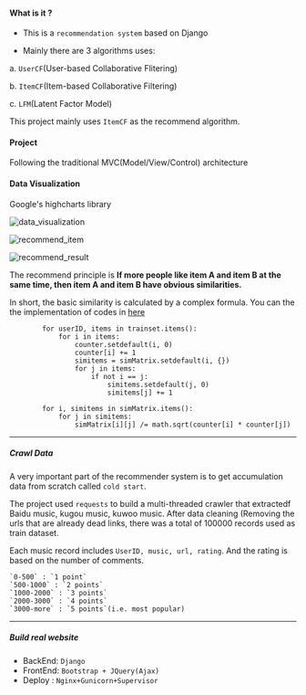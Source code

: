 
#### What is it ?

* This is a `recommendation system` based on Django

* Mainly there are 3 algorithms uses:

a. `UserCF`(User-based Collaborative Flitering)

b. `ItemCF`(Item-based Collaborative Filtering)

c. `LFM`(Latent Factor Model)

This project mainly uses `ItemCF` as the recommend algorithm.

#### Project

Following the traditional MVC(Model/View/Control) architecture

#### Data Visualization

Google's highcharts library

![data_visualization](static/images/data_visualization.jpg)


![recommend_item](static/images/recommend_item.png)


![recommend_result](static/images/recommend_result.png)


The recommend principle is **If more people like item A and item B at the same time, then item A and item B have obvious similarities.**

In short, the basic similarity is calculated by a complex formula. You can the the implementation of codes in [here](recommend/views.py#L216)

```
        for userID, items in trainset.items():
            for i in items:
                counter.setdefault(i, 0)
                counter[i] += 1
                simitems = simMatrix.setdefault(i, {})
                for j in items:
                    if not i == j:
                        simitems.setdefault(j, 0)
                        simitems[j] += 1

        for i, simitems in simMatrix.items():
            for j in simitems:
                simMatrix[i][j] /= math.sqrt(counter[i] * counter[j])
```

---

##### Crawl Data

A very important part of the recommender system is to get accumulation data from scratch called `cold start`.

The project used `requests` to build a multi-threaded crawler that extractedf Baidu music, kugou music, kuwoo music. After data cleaning (Removing the urls that are already dead links, there was a total of 100000 records used as train dataset.

Each music record includes `UserID, music, url, rating`. And the rating is based on the number of comments.

```
`0-500` : `1 point`
`500-1000` : `2 points`
`1000-2000` : `3 points`
`2000-3000` : `4 points`
`3000-more` : `5 points`(i.e. most popular)
```
---

##### Build real website

- BackEnd: `Django`
- FrontEnd: `Bootstrap + JQuery(Ajax)`
- Deploy :
`Nginx+Gunicorn+Supervisor`

<!-- 自己后端采用 Django，前端用 Bootstrap。在实现的过程中 遵循了 《Two scopes of Django:The Best Practice》的最佳实践指南，使用 form 而非 request.POST 的方式来处理前后端交互， 做到了标准的 MVC 架构，同时避免 Django-bootstrap3 或者 crispy_forms 这样的表单展示插件， 后端传送给前端纯粹的 json 数据，使 逻辑和展示 分离开来。在开发的过程中则根 据 《Test Driven Development:Python Web》的建议方式，在 authen 模块里用 TDD 的方式进行开发，编写了足够多的测试用例来保证程序的健壮性。

在用户选择了不同的推荐方式之后，系统就会依据用户对不同歌曲的喜好来进行推荐。同时允许用户对此次的推荐结果进行打分。


推荐系统有许多的测试指标，包括在第一部分测试 ItemCF 中所采用的 准确率(precision)、召回率(recall)和覆盖率(coverage) 等三个指标。 但考虑到最终要面向用户，所以我选择了 满意度(satisfy_rate) 和 新鲜度(fresh_rate) 两个指标。完全由用户在结果完成后进行评价，之后再进行有针对性的评价。 -->
